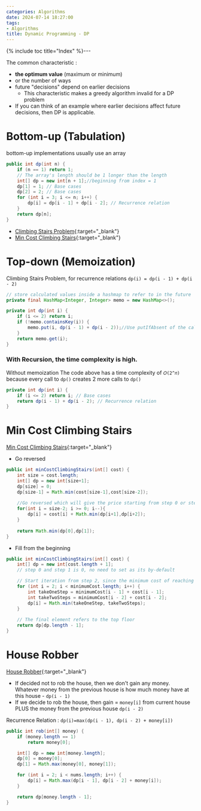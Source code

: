 ```yaml
---
categories: Algorithms
date: 2024-07-14 18:27:00
tags:
- Algorithms
title: Dynamic Programming - DP
---
```


{% include toc title="Index" %}---

The common characteristic :

- **the optimum value** (maximum or minimum)
- or the number of ways
- future "decisions" depend on earlier decisions
    - This characteristic makes a greedy algorithm invalid for a DP problem
- If you can think of an example where earlier decisions affect future
  decisions, then DP is applicable.

# Bottom-up (Tabulation)

bottom-up implementations usually use an array

```java
public int dp(int n) {
    if (n == 1) return 1;
    // The array's length should be 1 longer than the length
    int[] dp = new int[n + 1];//beginning from index = 1
    dp[1] = 1; // Base cases
    dp[2] = 2; // Base cases
    for (int i = 3; i <= n; i++) {
        dp[i] = dp[i - 1] + dp[i - 2]; // Recurrence relation
    }
    return dp[n];
}
```

- [Climbing Stairs Problem](https://leetcode.com/problems/climbing-stairs/description/){:target="_blank"}
- [Min Cost Climbing Stairs](https://leetcode.com/problems/min-cost-climbing-stairs/description/){:target="_blank"}

# Top-down (Memoization)

Climbing Stairs Problem,
for recurrence relations `dp(i) = dp(i - 1) + dp(i - 2)`

```java
// store calculated values inside a hashmap to refer to in the future
private final HashMap<Integer, Integer> memo = new HashMap<>();

private int dp(int i) {
    if (i <= 2) return i;
    if (!memo.containsKey(i)) {
        memo.put(i, dp(i - 1) + dp(i - 2));//Use putIfAbsent of the calculated value doesn't change
    }
    return memo.get(i);
}
```

### With Recursion, the time complexity is high.

Without memoization The code above has a time complexity of `𝑂(2^𝑛)` because
every call to
`dp()` creates 2 more calls to `dp()`

```java
private int dp(int i) {
    if (i <= 2) return i; // Base cases
    return dp(i - 1) + dp(i - 2); // Recurrence relation
}
```

# Min Cost Climbing Stairs

[Min Cost Climbing Stairs](https://leetcode.com/problems/min-cost-climbing-stairs/description/){:target="_blank"}

- Go reversed

```java
public int minCostClimbingStairs(int[] cost) {
    int size = cost.length;
    int[] dp = new int[size+1];
    dp[size] = 0;
    dp[size-1] = Math.min(cost[size-1],cost[size-2]);
    
    //Go reversed which will give the price starting from step 0 or step 1
    for(int i = size-2; i >= 0; i--){
        dp[i] = cost[i] + Math.min(dp[i+1],dp[i+2]);
    }
    
    return Math.min(dp[0],dp[1]);
}
```

- Fill from the beginning

```java
public int minCostClimbingStairs(int[] cost) {
    int[] dp = new int[cost.length + 1];
    // step 0 and step 1 is 0, no need to set as its by-default

    // Start iteration from step 2, since the minimum cost of reaching
    for (int i = 2; i < minimumCost.length; i++) {
        int takeOneStep = minimumCost[i - 1] + cost[i - 1];
        int takeTwoSteps = minimumCost[i - 2] + cost[i - 2];
        dp[i] = Math.min(takeOneStep, takeTwoSteps);
    }
        
    // The final element refers to the top floor
    return dp[dp.length - 1];
}
```

# House Robber

[House Robber](https://leetcode.com/problems/house-robber/description/){:target="_blank"}

- If decided not to rob the house, then we don't gain any money. Whatever money
  from the previous house is how much money have at this house -  `dp(i - 1)`
- If we decide to rob the house, then gain = `money[i]` from current house PLUS
  the money from the previous house `dp(i - 2)`

Recurrence Relation : `dp(i)=max(dp(i - 1), dp(i - 2) + money[i])`

```java
public int rob(int[] money) {
    if (money.length == 1)
        return money[0];

    int[] dp = new int[money.length];
    dp[0] = money[0];
    dp[1] = Math.max(money[0], money[1]);

    for (int i = 2; i < nums.length; i++) {
        dp[i] = Math.max(dp[i - 1], dp[i - 2] + money[i]);
    }

    return dp[money.length - 1];
}
```